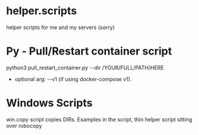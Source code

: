 # helper.scripts
helper scripts for me and my servers (sorry)

# Py - Pull/Restart container script
python3 pull_restart_container.py --dir /YOUR/FULL/PATH/HERE
- optional arg: --v1 (if using docker-compose v1).

# Windows Scripts
win.copy script copies DIRs. Examples in the script, thin helper script sitting over robocopy
